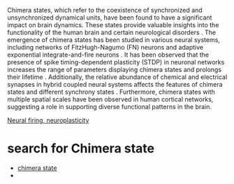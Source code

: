 Chimera states, which refer to the coexistence of synchronized and unsynchronized dynamical units, have been found to have a significant impact on brain dynamics. These states provide valuable insights into the functionality of the human brain and certain neurological disorders . The emergence of chimera states has been studied in various neural systems, including networks of FitzHugh-Nagumo (FN) neurons and adaptive exponential integrate-and-fire neurons . It has been observed that the presence of spike timing-dependent plasticity (STDP) in neuronal networks increases the range of parameters displaying chimera states and prolongs their lifetime . Additionally, the relative abundance of chemical and electrical synapses in hybrid coupled neural systems affects the features of chimera states and different synchrony states . Furthermore, chimera states with multiple spatial scales have been observed in human cortical networks, suggesting a role in supporting diverse functional patterns in the brain.




[Neural firing, neuroplasticity](https://www.neuroskills.com/brain-injury/neuroplasticity/)


# search for Chimera state

- [chimera state](https://www.ncbi.nlm.nih.gov/pmc/articles/PMC7344215/)
- 


